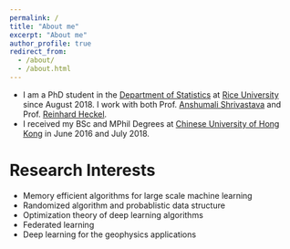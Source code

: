 ```yaml
---
permalink: /
title: "About me"
excerpt: "About me"
author_profile: true
redirect_from: 
  - /about/
  - /about.html
---
```


* I am a PhD student in the [Department of Statistics](https://eceweb.rice.edu/) at [Rice University](https://www.rice.edu/) since August 2018. I work with both Prof. [Anshumali Shrivastava](https://www.cs.rice.edu/~as143/) and Prof. [Reinhard Heckel](http://reinhardheckel.com/).
* I received my BSc and MPhil Degrees at [Chinese University of Hong Kong](https://www.cuhk.edu.hk/english/index.html) in June 2016 and July 2018. 

# Research Interests
* Memory efficient algorithms for large scale machine learning
* Randomized algorithm and probablistic data structure
* Optimization theory of deep learning algorithms
* Federated learning
* Deep learning for the geophysics applications
